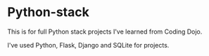 # Python-stack

This is for full Python stack projects I've learned from Coding Dojo.

I've used Python, Flask, Django and SQLite for projects.
